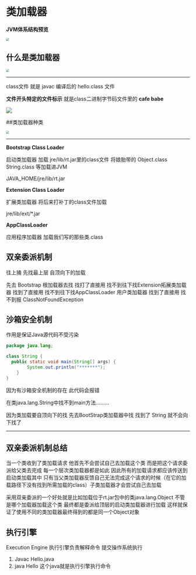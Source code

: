 # 类加载器

**JVM体系结构预览**

<img src="http://img.tomato530.com/JVMPic.png" style="zoom:50%;" />

## 什么是类加载器

<img src="http://img.tomato530.com/classLoader.png" style="zoom:50%;" />



***

class文件 就是 javac 编译后的 hello.class 文件

**文件开头特定的文件标示** 就是class二进制字节码文件里的 **cafe babe**

![](http://img.tomato530.com/class.png)

##类加载器种类

<img src="http://img.tomato530.com/classloader2.png" style="zoom:50%;" />



***

**Bootstrap Class Loader**

启动类加载器 加载 jre/lib/rt.jar里的class文件 将娘胎带的 Object.class String.class 等加载进JVM

JAVA_HOME/jre/lib/rt.jar

**Extension Class Loader**

扩展类加载器 将后来打补丁的class文件加载

jre/lib/ext/*.jar

**AppClassLoader**

应用程序加载器 加载我们写的那些类.class

## 双亲委派机制

往上捅 先找最上层 自顶向下的加载

先去 Bootstrap 根加载器去找 找打了直接用 找不到往下找Extension拓展类加载器 找到了直接用 找不到往下找AppClassLoader 用户类加载器 找到了直接用 找不到报 ClassNotFoundException

## 沙箱安全机制

作用是保证Java源代码不受污染

```java
package java.lang;

class String {
  public static void main(String[] args) {
		System.out.println("*******");
	}
}
```

因为有沙箱安全机制的存在 此代码会报错

在类java.lang.String中找不到main方法.........

因为类加载要自顶向下的找 先去BootStrap类加载器中找 找到了 String 就不会向下找了

***

## 双亲委派机制总结

当一个类收到了类加载请求 他首先不会尝试自己去加载这个类 而是把这个请求委派给父类去完成 每一个层次类加载器都是如此 因此所有的加载请求都应该传送到启动类加载其中 只有当父类加载器反馈自己无法完成这个请求的时候（在它的加载路径下没有找到所需加载的class）子类加载器才会尝试自己去加载

采用双亲委派的一个好处就是比如加载位于rt.jar包中的类java.lang.Object 不管是哪个加载器加载这个类 最终都是委派给顶层的启动类加载器进行加载 这样就保证了使用不同的类加载器最终得到的都是同一个Object对象

## 执行引擎

Execution Engine 执行引擎负责解释命令 提交操作系统执行

1. Javac Hello.java
2. java Hello 这个java就是执行引擎执行命令